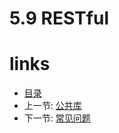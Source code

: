 # 5.9 RESTful

# links
  * [目录](<preface-目录.md>)
  * 上一节: [公共库](<05.8-公共库.md>)
  * 下一节: [常见问题](<05.10-常见问题.md>)